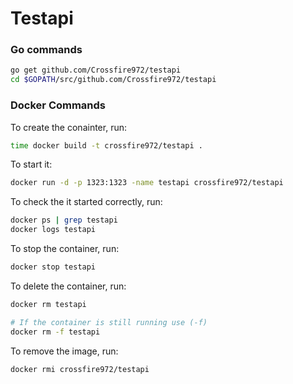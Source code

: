 # Testapi

### Go commands

```bash
go get github.com/Crossfire972/testapi
cd $GOPATH/src/github.com/Crossfire972/testapi
```

### Docker Commands

To create the conainter, run:
```bash
time docker build -t crossfire972/testapi .
```
To start it:
```bash
docker run -d -p 1323:1323 -name testapi crossfire972/testapi
```

To check the it started correctly, run:
```bash
docker ps | grep testapi
docker logs testapi
```

To stop the container, run:
```bash
docker stop testapi
```

To delete the container, run:
```bash
docker rm testapi

# If the container is still running use (-f)
docker rm -f testapi
```

To remove the image, run:
```bash
docker rmi crossfire972/testapi
```
